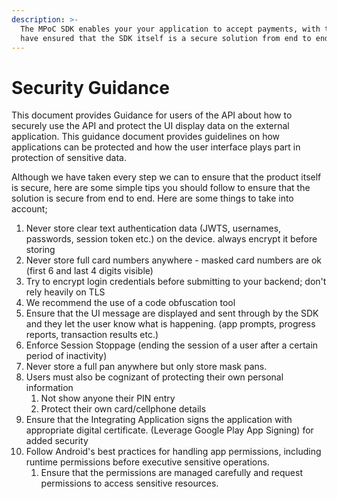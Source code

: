 ```yaml
---
description: >-
  The MPoC SDK enables your your application to accept payments, with that we
  have ensured that the SDK itself is a secure solution from end to end.
---
```


# Security Guidance

This document provides Guidance for users of the API about how to securely use the API and protect the UI display data on the external application. This guidance document provides guidelines on how applications can be protected and how the user interface plays part in protection of sensitive data.&#x20;

Although we have taken every step we can to ensure that the product itself is secure, here are some simple tips you should follow to ensure that the solution is secure from end to end. Here are some things to take into account;&#x20;

1. Never store clear text authentication data (JWTS, usernames, passwords, session token etc.) on the device. always encrypt it before storing
2. Never store full card numbers anywhere - masked card numbers are ok (first 6 and last 4 digits visible)
3. Try to encrypt login credentials before submitting to your backend; don't rely heavily on TLS
4. We recommend the use of a code obfuscation tool&#x20;
5. Ensure that the UI message  are displayed and sent through by the SDK and they let the user know what is happening. (app prompts, progress reports, transaction results etc.)&#x20;
6. Enforce Session Stoppage (ending the session of a user after a certain period of inactivity)
7. Never store a full pan anywhere but only store mask pans.
8. Users must also be cognizant of protecting their own personal information&#x20;
   1. Not show anyone their PIN entry
   2. Protect their own card/cellphone details&#x20;
9. Ensure that the Integrating Application signs the application with appropriate digital certificate. (Leverage Google Play App Signing) for added security&#x20;
10. Follow Android's best practices for handling app permissions, including runtime permissions before executive sensitive operations.&#x20;
    1. Ensure that the permissions are managed carefully and request permissions to access sensitive resources.&#x20;

